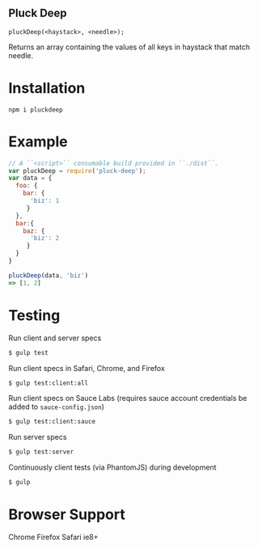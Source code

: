 Pluck Deep
---

``pluckDeep(<haystack>, <needle>);``

Returns an array containing the values of all keys in haystack that match needle.

# Installation

``npm i pluckdeep``

# Example

``` javascript
// A ``<script>`` consumable build provided in ``./dist``.
var pluckDeep = require('pluck-deep');
var data = {
  foo: {
    bar: {
      'biz': 1
     }
  },
  bar:{
    baz: {
      'biz': 2
     }
  }
}

pluckDeep(data, 'biz')
=> [1, 2]
```


# Testing

Run client and server specs
```bash
$ gulp test
```

Run client specs in Safari, Chrome, and Firefox

```bash
$ gulp test:client:all
```

Run client specs on Sauce Labs (requires sauce account credentials be added to ``sauce-config.json``)

```bash
$ gulp test:client:sauce
```

Run server specs

```bash
$ gulp test:server
```

Continuously client tests (via PhantomJS) during development

```bash
$ gulp
```

# Browser Support

Chrome
Firefox
Safari
ie8+
